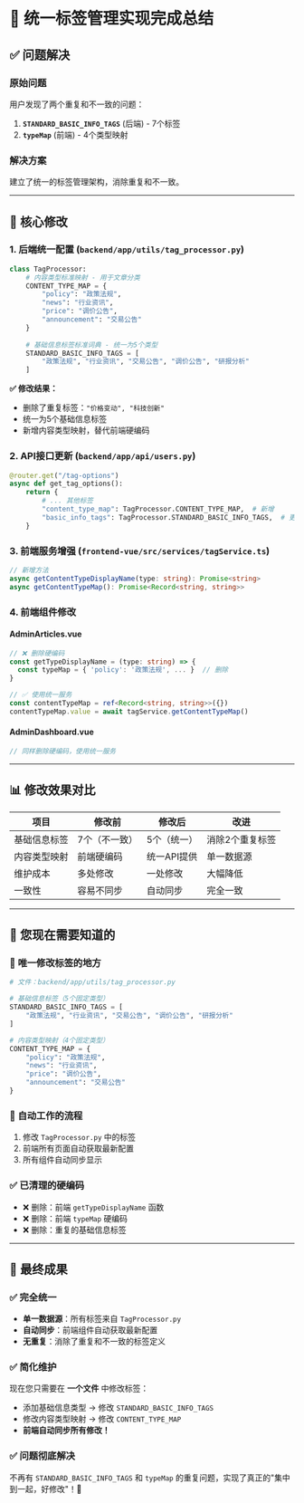 # 🎉 统一标签管理实现完成总结

## ✅ 问题解决

### 原始问题
用户发现了两个重复和不一致的问题：
1. **`STANDARD_BASIC_INFO_TAGS`** (后端) - 7个标签
2. **`typeMap`** (前端) - 4个类型映射

### 解决方案
建立了统一的标签管理架构，消除重复和不一致。

---

## 🔧 核心修改

### 1. 后端统一配置 (`backend/app/utils/tag_processor.py`)

```python
class TagProcessor:
    # 内容类型标准映射 - 用于文章分类
    CONTENT_TYPE_MAP = {
        "policy": "政策法规",
        "news": "行业资讯", 
        "price": "调价公告",
        "announcement": "交易公告"
    }
    
    # 基础信息标签标准词典 - 统一为5个类型
    STANDARD_BASIC_INFO_TAGS = [
        "政策法规", "行业资讯", "交易公告", "调价公告", "研报分析"
    ]
```

**✅ 修改结果：**
- 删除了重复标签：`"价格变动", "科技创新"`
- 统一为5个基础信息标签
- 新增内容类型映射，替代前端硬编码

### 2. API接口更新 (`backend/app/api/users.py`)

```python
@router.get("/tag-options")
async def get_tag_options():
    return {
        # ... 其他标签
        "content_type_map": TagProcessor.CONTENT_TYPE_MAP,  # 新增
        "basic_info_tags": TagProcessor.STANDARD_BASIC_INFO_TAGS,  # 更新
    }
```

### 3. 前端服务增强 (`frontend-vue/src/services/tagService.ts`)

```typescript
// 新增方法
async getContentTypeDisplayName(type: string): Promise<string>
async getContentTypeMap(): Promise<Record<string, string>>
```

### 4. 前端组件修改

#### AdminArticles.vue
```typescript
// ❌ 删除硬编码
const getTypeDisplayName = (type: string) => {
  const typeMap = { 'policy': '政策法规', ... }  // 删除
}

// ✅ 使用统一服务
const contentTypeMap = ref<Record<string, string>>({})
contentTypeMap.value = await tagService.getContentTypeMap()
```

#### AdminDashboard.vue
```typescript
// 同样删除硬编码，使用统一服务
```

---

## 📊 修改效果对比

| 项目 | 修改前 | 修改后 | 改进 |
|------|--------|--------|------|
| 基础信息标签 | 7个（不一致） | 5个（统一） | 消除2个重复标签 |
| 内容类型映射 | 前端硬编码 | 统一API提供 | 单一数据源 |
| 维护成本 | 多处修改 | 一处修改 | 大幅降低 |
| 一致性 | 容易不同步 | 自动同步 | 完全一致 |

---

## 🎯 您现在需要知道的

### 📝 **唯一修改标签的地方**
```python
# 文件：backend/app/utils/tag_processor.py

# 基础信息标签（5个固定类型）
STANDARD_BASIC_INFO_TAGS = [
    "政策法规", "行业资讯", "交易公告", "调价公告", "研报分析"
]

# 内容类型映射（4个固定类型）
CONTENT_TYPE_MAP = {
    "policy": "政策法规",
    "news": "行业资讯", 
    "price": "调价公告",
    "announcement": "交易公告"
}
```

### 🚀 **自动工作的流程**
1. 修改 `TagProcessor.py` 中的标签
2. 前端所有页面自动获取最新配置
3. 所有组件自动同步显示

### ✅ **已清理的硬编码**
- ❌ 删除：前端 `getTypeDisplayName` 函数
- ❌ 删除：前端 `typeMap` 硬编码  
- ❌ 删除：重复的基础信息标签

---

## 🎉 最终成果

### ✅ **完全统一**
- **单一数据源**：所有标签来自 `TagProcessor.py`
- **自动同步**：前端组件自动获取最新配置
- **无重复**：消除了重复和不一致的标签定义

### ✅ **简化维护**
现在您只需要在 **一个文件** 中修改标签：
- 添加基础信息类型 → 修改 `STANDARD_BASIC_INFO_TAGS`
- 修改内容类型映射 → 修改 `CONTENT_TYPE_MAP`
- **前端自动同步所有修改！**

### ✅ **问题彻底解决**
不再有 `STANDARD_BASIC_INFO_TAGS` 和 `typeMap` 的重复问题，实现了真正的"集中到一起，好修改"！🎯 